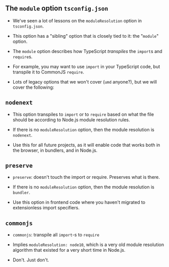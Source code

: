## The `module` option `tsconfig.json`

- We've seen a lot of lessons on the `moduleResolution` option in `tsconfig.json`.

- This option has a "sibling" option that is closely tied to it: the "`module`" option.

- The `module` option describes how TypeScript _transpiles_ the `import`s and `require`s.

- For example, you may want to use `import` in your TypeScript code, but transpile it to CommonJS `require`.

- Lots of legacy options that we won't cover (`umd` anyone?), but we will cover the following:

## `nodenext`

- This option transpiles to `import` or to `require` based on what the file should be according to Node.js
    module resolution rules.

- If there is no `moduleResolution` option, then the module resolution is `nodenext`.

- Use this for all future projects, as it will enable code that works both in the browser, in bundlers, and
  in Node.js.

## `preserve`

- `preserve`: doesn't touch the import or require. Preserves what is there.

- If there is no `moduleResolution` option, then the module resolution is `bundler`.

- Use this option in frontend code where you haven't migrated to extensionless import specifiers.

## `commonjs`

- `commonjs`: transpile all `import`-s to `require`

- Implies `moduleResolution: node10`, which is a very old module resolution algorithm that existed
  for a very short time in Node.js.

- Don't. Just don't.
